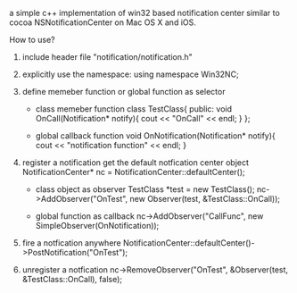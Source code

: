 a simple c++ implementation of win32 based notification center similar to cocoa NSNotificationCenter on Mac OS X and iOS.

How to use?

1. include header file "notification/notification.h" 

2. explicitly use the namespace: using namespace Win32NC;

3. define memeber function or global function as selector
	
	* class memeber function 
		class TestClass{
		public:
			void OnCall(Notification* notify){
				cout << "OnCall" << endl;
			}
		};
	
	* global callback function
		void OnNotification(Notification* notify){
			cout << "notification function" << endl;
		}
	
4. 	register a notification
	get the default notfication center object
		NotificationCenter* nc = NotificationCenter::defaultCenter();

	* class object as observer
		TestClass *test = new TestClass();
		nc->AddObserver("OnTest", new Observer<TestClass>(test, &TestClass::OnCall));
	
	* global function as callback
		nc->AddObserver("CallFunc", new SimpleObserver(OnNotification));
	
5. fire a notfication anywhere
	NotificationCenter::defaultCenter()->PostNotification("OnTest");
	
6. unregister a notfication
	nc->RemoveObserver("OnTest", &Observer<TestClass>(test, &TestClass::OnCall), false);